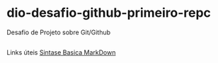 # dio-desafio-github-primeiro-repc
Desafio de Projeto sobre Git/Github

##

Links úteis
[Sintase Basica MarkDown](https://www.markdownguide.org/basic-syntax/)
